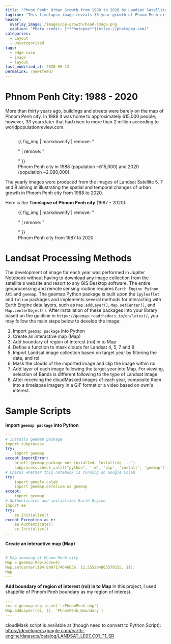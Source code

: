 ```yaml
---
title: "Phnom Penh: Urban Growth from 1988 to 2020 by Landsat Satellite Imagery"
tagline: "This timelapse image reveals 33-year growth of Phnom Penh city."
header:
  overlay_image: /images/pp-growth/head-image.png
  caption: "Photo credit: [**Photopea**](https://photopea.com)"
categories:
  - Layout
  - Uncategorized
tags:
  - edge case
  - image
  - layout
last_modified_at: 2020-08-12
permalink: /newsfeed/
---
```

# Phnom Penh City: 1988 - 2020
More than thirty years ago, buildings and streets were barely on the map of Phnom Penh city. In 1988 it was home to approximately 615,000 people; however, 33 years later that had risen to more than 2 million according to worldpopulationreview.com.


<img src="{{ site.url }}{{ site.baseurl }}/images/pp-growth/pp-collage.jpg" alt="">
<figure>
  {{ fig_img | markdownify | remove: "<p>" | remove: "</p>" }}
  <figcaption>Phnom Penh city in 1988 (population ~615,000) and 2020 (population ~2,080,000).</figcaption>
</figure>

The yearly images were produced from the images of Landsat Satellite 5, 7 and 8 aiming at illustrating the spatial and temporal changes of urban growth in Phnom Penh city from 1988 to 2020.

Here is the **Timelapse of Phnom Penh city** (1987 - 2020):
<img src="{{ site.url }}{{ site.baseurl }}/images/pp-growth/pp-growth.gif" alt="">
<figure>
  {{ fig_img | markdownify | remove: "<p>" | remove: "</p>" }}
  <figcaption>Phnom Penh city from 1987 to 2020.</figcaption>
</figure>

# Landsat Processing Methods

The development of image for each year was performed in Jupiter Notebook without having to download any image collection from the satellite's website and resort to any GIS Desktop software. The entire geoprocessing and remote sensing routine requires `Earth Engine Python API` and `geemap`. The geemap Python package is built upon the `ipyleaflet` and `folium` packages and implements several methods for interacting with Earth Engine data layers, such as `Map.addLayer()`, `Map.setCenter()`, and `Map.centerObject()`. After installation of these packages into your library based on the guidline in `https://geemap.readthedocs.io/en/latest/`, you may follow the main steps below to develop the image:
1. Import `geemap package` into Python
2. Create an interactive map (Map)
3. Add boundary of region of interest (roi) in to Map
4. Define a function to mask clouds for Landsat 4, 5, 7 and 8
5. Import Landsat image collection based on target year by filtering the date, and roi
6. Mask the clouds of the imported image and clip the image within roi
7. Add layer of each image following the target year into Map. For viewing, selection of Bands is different following to the type of Landsat Image.
8. After receiving the cloudMasked images of each year, composite them into a timelapse imagery in a GIF format or a video based on own's interest. 

# Sample Scripts
**Import `geemap package` into Python**

```yaml
---
# Installs geemap package
import subprocess
try:
    import geemap
except ImportError:
    print('geemap package not installed. Installing ...')
    subprocess.check_call(["python", '-m', 'pip', 'install', 'geemap'])
# Checks whether this notebook is running on Google Colab
try:
    import google.colab
    import geemap.eefolium as geemap
except:
    import geemap
# Authenticates and initializes Earth Engine
import ee
try:
    ee.Initialize()
except Exception as e:
    ee.Authenticate()
    ee.Initialize()  
---
```
**Create an interactive map (Map)**

```yaml
---
# Map zooming at Phnom Penh city
Map = geemap.Map(zoom=4)
Map.setCenter(104.8997174646636, 11.555294803579315, 11);
Map
---
```
**Add boundary of region of interest (roi) in to Map**
In this project, I used shapefile of Phnom Penh boundary as my region of interest.
```yaml
---
roi = geemap.shp_to_ee('~/PhnomPenh.shp')
Map.addLayer(roi, {}, 'PhnomPenh_Boundary')
---
```







cloudMask script is available at (though need to convert to Python Script): https://developers.google.com/earth-engine/datasets/catalog/LANDSAT_LE07_C01_T1_SR
